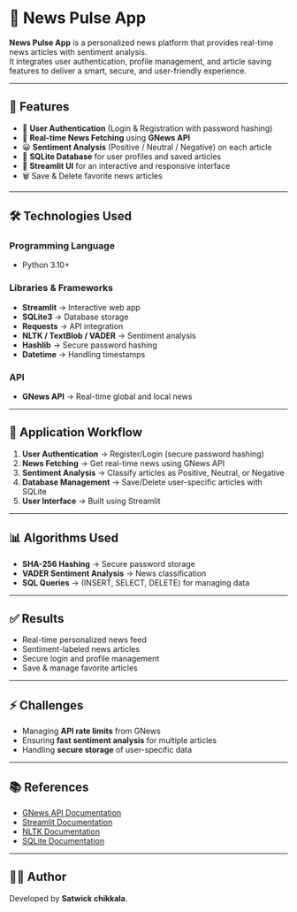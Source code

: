 # 📰 News Pulse App

**News Pulse App** is a personalized news platform that provides real-time news articles with sentiment analysis.  
It integrates user authentication, profile management, and article saving features to deliver a smart, secure, and user-friendly experience.

---

## 🚀 Features
- 🔑 **User Authentication** (Login & Registration with password hashing)  
- 📡 **Real-time News Fetching** using **GNews API**  
- 😀 **Sentiment Analysis** (Positive / Neutral / Negative) on each article  
- 💾 **SQLite Database** for user profiles and saved articles  
- 🎨 **Streamlit UI** for an interactive and responsive interface  
- 🗑️ Save & Delete favorite news articles  

---

## 🛠️ Technologies Used

### Programming Language
- Python 3.10+

### Libraries & Frameworks
- **Streamlit** → Interactive web app  
- **SQLite3** → Database storage  
- **Requests** → API integration  
- **NLTK / TextBlob / VADER** → Sentiment analysis  
- **Hashlib** → Secure password hashing  
- **Datetime** → Handling timestamps  

### API
- **GNews API** → Real-time global and local news  

---

## 📌 Application Workflow
1. **User Authentication** → Register/Login (secure password hashing)  
2. **News Fetching** → Get real-time news using GNews API  
3. **Sentiment Analysis** → Classify articles as Positive, Neutral, or Negative  
4. **Database Management** → Save/Delete user-specific articles with SQLite  
5. **User Interface** → Built using Streamlit  

---

## 📊 Algorithms Used
- **SHA-256 Hashing** → Secure password storage  
- **VADER Sentiment Analysis** → News classification  
- **SQL Queries** → (INSERT, SELECT, DELETE) for managing data  

---

## ✅ Results
- Real-time personalized news feed  
- Sentiment-labeled news articles  
- Secure login and profile management  
- Save & manage favorite articles  

---

## ⚡ Challenges
- Managing **API rate limits** from GNews  
- Ensuring **fast sentiment analysis** for multiple articles  
- Handling **secure storage** of user-specific data  

---

## 📚 References
- [GNews API Documentation](https://gnews.io/docs)  
- [Streamlit Documentation](https://docs.streamlit.io)  
- [NLTK Documentation](https://www.nltk.org/)  
- [SQLite Documentation](https://www.sqlite.org/docs.html)  

---

## 👨‍💻 Author
Developed by **Satwick chikkala**. 
